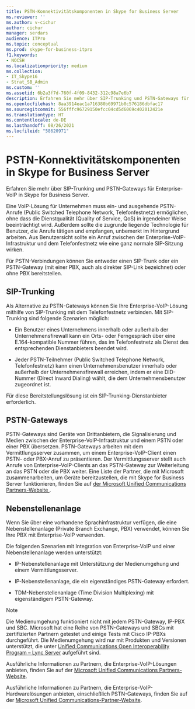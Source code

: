 ```yaml
---
title: PSTN-Konnektivitätskomponenten in Skype for Business Server
ms.reviewer: ''
ms.author: v-cichur
author: cichur
manager: serdars
audience: ITPro
ms.topic: conceptual
ms.prod: skype-for-business-itpro
f1.keywords:
- NOCSH
ms.localizationpriority: medium
ms.collection:
- IT_Skype16
- Strat_SB_Admin
ms.custom: ''
ms.assetid: 6b2a3f7d-760f-4f09-8432-312c98a7e6b7
description: Erfahren Sie mehr über SIP-Trunking und PSTN-Gateways für Enterprise-VoIP in Skype for Business Server.
ms.openlocfilehash: 8aa3914eac1a716380b69971b0c576186dbfac17
ms.sourcegitcommit: 556fffc96729150efcc04cd5d6069c402012421e
ms.translationtype: HT
ms.contentlocale: de-DE
ms.lasthandoff: 08/26/2021
ms.locfileid: "58620971"
---
```

# <a name="pstn-connectivity-components-in-skype-for-business-server"></a>PSTN-Konnektivitätskomponenten in Skype for Business Server
 
Erfahren Sie mehr über SIP-Trunking und PSTN-Gateways für Enterprise-VoIP in Skype for Business Server.
  
Eine VoIP-Lösung für Unternehmen muss ein- und ausgehende PSTN-Anrufe (Public Switched Telephone Network, Telefonfestnetz) ermöglichen, ohne dass die Dienstqualität (Quality of Service, QoS) in irgendeiner Weise beeinträchtigt wird. Außerdem sollte die zugrunde liegende Technologie für Benutzer, die Anrufe tätigen und empfangen, unbemerkt im Hintergrund arbeiten. Aus Benutzersicht sollte ein Anruf zwischen der Enterprise-VoIP-Infrastruktur und dem Telefonfestnetz wie eine ganz normale SIP-Sitzung wirken.
  
Für PSTN-Verbindungen können Sie entweder einen SIP-Trunk oder ein PSTN-Gateway (mit einer PBX, auch als direkter SIP-Link bezeichnet) oder ohne PBX bereitstellen.
  
## <a name="sip-trunking"></a>SIP-Trunking

Als Alternative zu PSTN-Gateways können Sie Ihre Enterprise-VoIP-Lösung mithilfe von SIP-Trunking mit dem Telefonfestnetz verbinden. Mit SIP-Trunking sind folgende Szenarien möglich:
  
- Ein Benutzer eines Unternehmens innerhalb oder außerhalb der Unternehmensfirewall kann ein Orts- oder Ferngespräch über eine E.164-kompatible Nummer führen, das im Telefonfestnetz als Dienst des entsprechenden Dienstanbieters beendet wird.
    
- Jeder PSTN-Teilnehmer (Public Switched Telephone Network, Telefonfestnetz) kann einen Unternehmensbenutzer innerhalb oder außerhalb der Unternehmensfirewall erreichen, indem er eine DID-Nummer (Direct Inward Dialing) wählt, die dem Unternehmensbenutzer zugeordnet ist.
    
Für diese Bereitstellungslösung ist ein SIP-Trunking-Dienstanbieter erforderlich. 
  
## <a name="pstn-gateways"></a>PSTN-Gateways

PSTN-Gateways sind Geräte von Drittanbietern, die Signalisierung und Medien zwischen der Enterprise-VoIP-Infrastruktur und einem PSTN oder einer PBX übersetzen. PSTN-Gateways arbeiten mit dem Vermittlungsserver zusammen, um einem Enterprise-VoIP-Client einen PSTN- oder PBX-Anruf zu präsentieren. Der Vermittlungsserver stellt auch Anrufe von Enterprise-VoIP-Clients an das PSTN-Gateway zur Weiterleitung an das PSTN oder die PBX weiter. Eine Liste der Partner, die mit Microsoft zusammenarbeiten, um Geräte bereitzustellen, die mit Skype for Business Server funktionieren, finden Sie auf [der Microsoft Unified Communications Partners-Website ](https://go.microsoft.com/fwlink/p/?linkId=202836). 
  
## <a name="private-branch-exchanges"></a>Nebenstellenanlage

 Wenn Sie über eine vorhandene Sprachinfrastruktur verfügen, die eine Nebenstellenanlage (Private Branch Exchange, PBX) verwendet, können Sie Ihre PBX mit Enterprise-VoIP verwenden.
  
Die folgenden Szenarien mit Integration von Enterprise-VoIP und einer Nebenstellenanlage werden unterstützt:
  
- IP-Nebenstellenanlage mit Unterstützung der Medienumgehung und einem Vermittlungsserver.
    
- IP-Nebenstellenanlage, die ein eigenständiges PSTN-Gateway erfordert.
    
- TDM-Nebenstellenanlage (Time Division Multiplexing) mit eigenständigem PSTN-Gateway.
    
> [!NOTE]
> Die Medienumgehung funktioniert nicht mit jedem PSTN-Gateway, IP-PBX und SBC. Microsoft hat eine Reihe von PSTN-Gateways und SBCs mit zertifizierten Partnern getestet und einige Tests mit Cisco IP-PBXs durchgeführt. Die Medienumgehung wird nur mit Produkten und Versionen unterstützt, die unter [Unified Communications Open Interoperability Program – Lync Server](../../../SfbPartnerCertification/lync-cert/qualified-ip-pbx-gateway.md) aufgeführt sind. 
  
Ausführliche Informationen zu Partnern, die Enterprise-VoIP-Lösungen anbieten, finden Sie auf der [Microsoft Unified Communications Partners-Website](https://go.microsoft.com/fwlink/p/?linkId=202836).
  
Ausführliche Informationen zu Partnern, die Enterprise-VoIP-Hardwarelösungen anbieten, einschließlich PSTN-Gateways, finden Sie auf der [Microsoft Unified Communications-Partner-Website](https://go.microsoft.com/fwlink/p/?linkId=202836).
